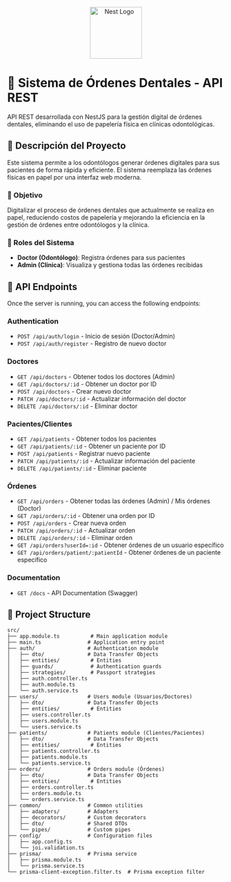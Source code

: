 <p align="center">
  <a href="http://nestjs.com/" target="blank"><img src="https://nestjs.com/img/logo-small.svg" width="120" alt="Nest Logo" /></a>
</p>

# 🦷 Sistema de Órdenes Dentales - API REST

API REST desarrollada con NestJS para la gestión digital de órdenes dentales, eliminando el uso de papelería física en clínicas odontológicas.

## 📝 Descripción del Proyecto

Este sistema permite a los odontólogos generar órdenes digitales para sus pacientes de forma rápida y eficiente. El sistema reemplaza las órdenes físicas en papel por una interfaz web moderna.

### 🎯 Objetivo

Digitalizar el proceso de órdenes dentales que actualmente se realiza en papel, reduciendo costos de papelería y mejorando la eficiencia en la gestión de órdenes entre odontólogos y la clínica.

### 👥 Roles del Sistema

- **Doctor (Odontólogo)**: Registra órdenes para sus pacientes
- **Admin (Clínica)**: Visualiza y gestiona todas las órdenes recibidas

## 📡 API Endpoints

Once the server is running, you can access the following endpoints:

### Authentication

- `POST /api/auth/login` - Inicio de sesión (Doctor/Admin)
- `POST /api/auth/register` - Registro de nuevo doctor

### Doctores

- `GET /api/doctors` - Obtener todos los doctores (Admin)
- `GET /api/doctors/:id` - Obtener un doctor por ID
- `POST /api/doctors` - Crear nuevo doctor
- `PATCH /api/doctors/:id` - Actualizar información del doctor
- `DELETE /api/doctors/:id` - Eliminar doctor

### Pacientes/Clientes

- `GET /api/patients` - Obtener todos los pacientes
- `GET /api/patients/:id` - Obtener un paciente por ID
- `POST /api/patients` - Registrar nuevo paciente
- `PATCH /api/patients/:id` - Actualizar información del paciente
- `DELETE /api/patients/:id` - Eliminar paciente

### Órdenes

- `GET /api/orders` - Obtener todas las órdenes (Admin) / Mis órdenes (Doctor)
- `GET /api/orders/:id` - Obtener una orden por ID
- `POST /api/orders` - Crear nueva orden
- `PATCH /api/orders/:id` - Actualizar orden
- `DELETE /api/orders/:id` - Eliminar orden
- `GET /api/orders?userId=:id` - Obtener órdenes de un usuario específico
- `GET /api/orders/patient/:patientId` - Obtener órdenes de un paciente específico

### Documentation

- `GET /docs` - API Documentation (Swagger)

## 📁 Project Structure

```
src/
├── app.module.ts          # Main application module
├── main.ts               # Application entry point
├── auth/                 # Authentication module
│   ├── dto/              # Data Transfer Objects
│   ├── entities/          # Entities
│   ├── guards/            # Authentication guards
│   ├── strategies/        # Passport strategies
│   ├── auth.controller.ts
│   ├── auth.module.ts
│   └── auth.service.ts
├── users/                # Users module (Usuarios/Doctores)
│   ├── dto/              # Data Transfer Objects
│   ├── entities/          # Entities
│   ├── users.controller.ts
│   ├── users.module.ts
│   └── users.service.ts
├── patients/             # Patients module (Clientes/Pacientes)
│   ├── dto/              # Data Transfer Objects
│   ├── entities/          # Entities
│   ├── patients.controller.ts
│   ├── patients.module.ts
│   └── patients.service.ts
├── orders/               # Orders module (Órdenes)
│   ├── dto/              # Data Transfer Objects
│   ├── entities/          # Entities
│   ├── orders.controller.ts
│   ├── orders.module.ts
│   └── orders.service.ts
├── common/               # Common utilities
│   ├── adapters/         # Adapters
│   ├── decorators/       # Custom decorators
│   ├── dto/              # Shared DTOs
│   └── pipes/            # Custom pipes
├── config/               # Configuration files
│   ├── app.config.ts
│   └── joi.validation.ts
├── prisma/               # Prisma service
│   ├── prisma.module.ts
│   └── prisma.service.ts
└── prisma-client-exception.filter.ts  # Prisma exception filter
```
